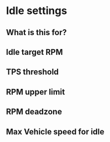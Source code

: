 # Idle settings

 ## What is this for?

 ## Idle target RPM

 ## TPS threshold

 ## RPM upper limit

 ## RPM deadzone

 ## Max Vehicle speed for idle
